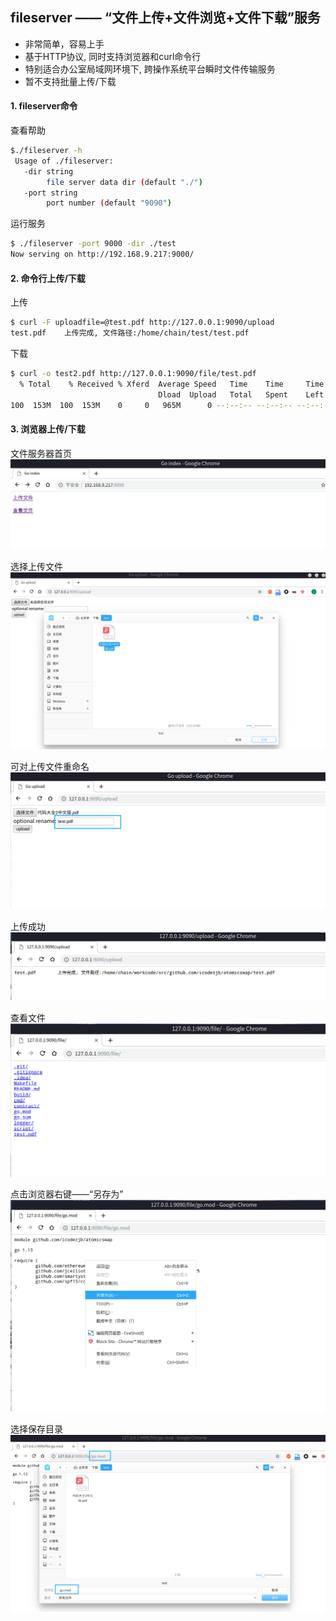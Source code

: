 ## fileserver —— “文件上传+文件浏览+文件下载”服务

- 非常简单，容易上手
- 基于HTTP协议, 同时支持浏览器和curl命令行
- 特别适合办公室局域网环境下, 跨操作系统平台瞬时文件传输服务
- 暂不支持批量上传/下载


#### 1. fileserver命令

查看帮助
```bash
$./fileserver -h
 Usage of ./fileserver:
   -dir string
     	file server data dir (default "./")
   -port string
     	port number (default "9090")

```

运行服务
```bash
$ ./fileserver -port 9000 -dir ./test
Now serving on http://192.168.9.217:9000/
```


#### 2. 命令行上传/下载

上传
```bash
$ curl -F uploadfile=@test.pdf http://127.0.0.1:9090/upload
test.pdf	上传完成, 文件路径:/home/chain/test/test.pdf
```

下载
```bash
$ curl -o test2.pdf http://127.0.0.1:9090/file/test.pdf
  % Total    % Received % Xferd  Average Speed   Time    Time     Time  Current
                                 Dload  Upload   Total   Spent    Left  Speed
100  153M  100  153M    0     0   965M      0 --:--:-- --:--:-- --:--:--  967M
```


#### 3. 浏览器上传/下载

文件服务器首页
![index](./doc/index.png)

选择上传文件
![upload1](./doc/upload1.png)

可对上传文件重命名
![upload2](./doc/upload2.png)

上传成功
![upload3](./doc/upload3.png)

查看文件
![file1](./doc/file1.png)

点击浏览器右键——“另存为”
![file2](./doc/file2.png)

选择保存目录
![file3](./doc/file3.png)
